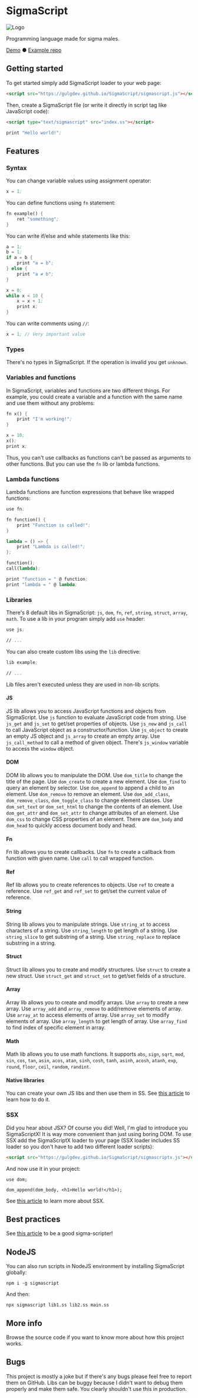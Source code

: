 # SigmaScript
![Logo](https://gulgdev.github.io/SigmaScript/demo/logo.png)

Programming language made for sigma males.

[Demo](https://gulgdev.github.io/SigmaScript/demo) ● [Example repo](https://github.com/GulgDev/SigmaScriptExample)

## Getting started
To get started simply add SigmaScript loader to your web page:
```html
<script src="https://gulgdev.github.io/SigmaScript/sigmascript.js"></script>
```
Then, create a SigmaScript file (or write it directly in script tag like JavaScript code):
```html
<script type="text/sigmascript" src="index.ss"></script>
```
```ss
print "Hello world!";
```

## Features
### Syntax
You can change variable values using assignment operator:
```ss
x = 1;
```
You can define functions using `fn` statement:
```ss
fn example() {
    ret "something";
}
```
You can write if/else and while statements like this:
```ss
a = 1;
b = 1;
if a = b {
    print "a = b";
} else {
    print "a ≠ b";
}

x = 0;
while x < 10 {
    x = x + 1;
    print x;
}
```
You can write comments using `//`:
```ss
x = 1; // Very important value
```

### Types
There's no types in SigmaScript. If the operation is invalid you get `unknown`.

### Variables and functions
In SigmaScript, variables and functions are two different things. For example, you could create a variable and a function with the same name and use them without any problems:
```ss
fn x() {
    print "I'm working!";
}

x = 10;
x();
print x;
```
Thus, you can't use callbacks as functions can't be passed as arguments to other functions. But you can use the `fn` lib or lambda functions.

### Lambda functions
Lambda functions are function expressions that behave like wrapped functions:
```ss
use fn;

fn function() {
    print "Function is called!";
}

lambda = () => {
    print "Lambda is called!";
};

function();
call(lambda);

print "function = " @ function;
print "lambda = " @ lambda;
```

### Libraries
There's 8 default libs in SigmaScript: `js`, `dom`, `fn`, `ref`, `string`, `struct`, `array`, `math`. To use a lib in your program simply add `use` header:
```ss
use js;

// ...
```
You can also create custom libs using the `lib` directive:
```ss
lib example;

// ...
```
Lib files aren't executed unless they are used in non-lib scripts.

#### JS
JS lib allows you to access JavaScript functions and objects from SigmaScript. Use `js` function to evaluate JavaScript code from string. Use `js_get` and `js_set` to get/set properties of objects. Use `js_new` and `js_call` to call JavaScript object as a constructor/function. Use `js_object` to create an empty JS object and `js_array` to create an empty array. Use `js_call_method` to call a method of given object. There's `js_window` variable to access the `window` object.

#### DOM
DOM lib allows you to manipulate the DOM. Use `dom_title` to change the title of the page. Use `dom_create` to create a new element. Use `dom_find` to query an element by selector. Use `dom_append` to append a child to an element. Use `dom_remove` to remove an element. Use `dom_add_class`, `dom_remove_class`, `dom_toggle_class` to change element classes. Use `dom_set_text` or `dom_set_html` to change the contents of an element. Use `dom_get_attr` and `dom_set_attr` to change attributes of an element. Use `dom_css` to change CSS properties of an element. There are `dom_body` and `dom_head` to quickly access document body and head.

#### Fn
Fn lib allows you to create callbacks. Use `fn` to create a callback from function with given name. Use `call` to call wrapped function.

#### Ref
Ref lib allows you to create references to objects. Use `ref` to create a reference. Use `ref_get` and `ref_set` to get/set the current value of reference.

#### String
String lib allows you to manipulate strings. Use `string_at` to access characters of a string. Use `string_length` to get length of a string. Use `string_slice` to get substring of a string. Use `string_replace` to replace substring in a string.

#### Struct
Struct lib allows you to create and modify structures. Use `struct` to create a new struct. Use `struct_get` and `struct_set` to get/set fields of a structure.

#### Array
Array lib allows you to create and modify arrays. Use `array` to create a new array. Use `array_add` and `array_remove` to add/remove elements of array. Use `array_at` to access elements of array. Use `array_set` to modify elements of array. Use `array_length` to get length of array. Use `array_find` to find index of specific element in array.

#### Math
Math lib allows you to use math functions. It supports `abs`, `sign`, `sqrt`, `mod`, `sin`, `cos`, `tan`, `asin`, `acos`, `atan`, `sinh`, `cosh`, `tanh`, `asinh`, `acosh`, `atanh`, `exp`, `round`, `floor`, `ceil`, `random`, `randint`.

#### Native libraries
You can create your own JS libs and then use them in SS. See [this article](native-libs.md) to learn how to do it.

### SSX
Did you hear about JSX? Of course you did! Well, I'm glad to introduce you SigmaScriptX! It is way more convenient than just using boring DOM. To use SSX add the SigmaScriptX loader to your page (SSX loader includes SS loader so you don't have to add two different loader scripts):
```html
<script src="https://gulgdev.github.io/SigmaScript/sigmascriptx.js"></script>
```
And now use it in your project:
```ssx
use dom;

dom_append(dom_body, <h1>Hello world!</h1>);
```
See [this article](ssx.md) to learn more about SSX.

## Best practices
See [this article](best-practices.md) to be a good sigma-scripter!

## NodeJS
You can also run scripts in NodeJS environment by installing SigmaScript globally:
```
npm i -g sigmascript
```
And then:
```
npx sigmascript lib1.ss lib2.ss main.ss
```

## More info
Browse the source code if you want to know more about how this project works.

## Bugs
This project is mostly a joke but if there's any bugs please feel free to report them on GitHub. Libs can be buggy because I didn't want to debug them properly and make them safe. You clearly shouldn't use this in production.